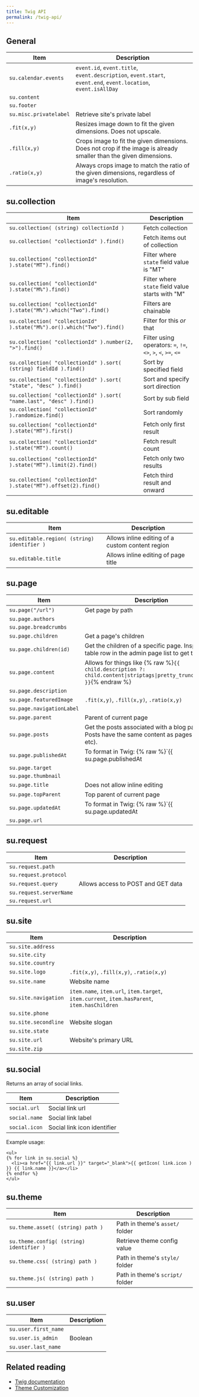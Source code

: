 ```yaml
---
title: Twig API
permalink: /twig-api/
---
```


## General

Item                   | Description
-----------------------|--------------
`su.calendar.events`   | `event.id`, `event.title`, `event.description`, `event.start`, `event.end`, `event.location`, `event.isAllDay`
`su.content`           |
`su.footer`            |
`su.misc.privatelabel` | Retrieve site's private label
`.fit(x,y)`            | Resizes image down to fit the given dimensions. Does not upscale.
`.fill(x,y)`           | Crops image to fit the given dimensions. Does not crop if the image is already smaller than the given dimensions.
`.ratio(x,y)`          | Always crops image to match the ratio of the given dimensions, regardless of image's resolution.

## su.collection

Item                                                                   | Description
-----------------------------------------------------------------------|-----------------------------------------
`su.collection( (string) collectionId )`                               | Fetch collection
`su.collection( "collectionId" ).find()`                               | Fetch items out of collection
`su.collection( "collectionId" ).state("MT").find()`                   | Filter where `state` field value is "MT"
`su.collection( "collectionId" ).state("M%").find()`                   | Filter where `state` field value starts with "M"
`su.collection( "collectionId" ).state("M%").which("Two").find()`      | Filters are chainable
`su.collection( "collectionId" ).state("M%").or().which("Two").find()` | Filter for this *or* that
`su.collection( "collectionId" ).number(2, ">").find()`                | Filter using operators: `=`, `!=`, `<>`, `>`, `<`, `>=`, `<=`
`su.collection( "collectionId" ).sort( (string) fieldId ).find()`      | Sort by specified field
`su.collection( "collectionId" ).sort( "state", "desc" ).find()`       | Sort and specify sort direction
`su.collection( "collectionId" ).sort( "name.last", "desc" ).find()`   | Sort by sub field
`su.collection( "collectionId" ).randomize.find()`                     | Sort randomly
`su.collection( "collectionId" ).state("MT").first()`                  | Fetch only first result
`su.collection( "collectionId" ).state("MT").count()`                  | Fetch result count
`su.collection( "collectionId" ).state("MT").limit(2).find()`          | Fetch only two results
`su.collection( "collectionId" ).state("MT").offset(2).find()`         | Fetch third result and onward


## su.editable

Item                                        | Description
--------------------------------------------|--------------------------------------------------
`su.editable.region( (string) identifier )` | Allows inline editing of a custom content region
`su.editable.title`                         | Allows inline editing of page title

## su.page

Item                      | Description
--------------------------|-------------------------------         
`su.page("/url")`         | Get page by path
`su.page.authors`         |
`su.page.breadcrumbs`     |
`su.page.children`        | Get a page's children
`su.page.children(id)`    | Get the children of a specific page. Inspect the table row in the admin page list to get the id.
`su.page.content`         | Allows for things like {% raw %}`{{ child.description ?: child.content\|striptags\|pretty_truncate(200) }}`{% endraw %}
`su.page.description`     |
`su.page.featuredImage`   | `.fit(x,y)`, `.fill(x,y)`, `.ratio(x,y)`
`su.page.navigationLabel` |
`su.page.parent`          | Parent of current page
`su.page.posts`           | Get the posts associated with a blog page. Posts have the same content as pages (title, etc).
`su.page.publishedAt`     | To format in Twig: {% raw %}`{{ su.page.publishedAt|date( "F j, Y" ) }}`{% endraw %}
`su.page.target`          |
`su.page.thumbnail`       |
`su.page.title`           | Does not allow inline editing
`su.page.topParent`       | Top parent of current page
`su.page.updatedAt`       | To format in Twig: {% raw %}`{{ su.page.updatedAt|date( "F j, Y" ) }}`{% endraw %}
`su.page.url`             |

## su.request

Item                    | Description
------------------------|-------------
`su.request.path`       |
`su.request.protocol`   |
`su.request.query`      | Allows access to POST and GET data
`su.request.serverName` |
`su.request.url`        |

## su.site

Item                 | Description
---------------------|--------------
`su.site.address`    |
`su.site.city`       |
`su.site.country`    |
`su.site.logo`       | `.fit(x,y)`, `.fill(x,y)`, `.ratio(x,y)`
`su.site.name`       | Website name
`su.site.navigation` | `item.name`, `item.url`, `item.target`, `item.current`, `item.hasParent`, `item.hasChildren`
`su.site.phone`      |
`su.site.secondline` | Website slogan
`su.site.state`      |
`su.site.url`        | Website's primary URL
`su.site.zip`        |

## su.social

Returns an array of social links.

Item          | Description
--------------|----------------------------
`social.url`  | Social link url
`social.name` | Social link label
`social.icon` | Social link icon identifier

Example usage:

```twig
<ul>
{% for link in su.social %}
  <li><a href="{{ link.url }}" target="_blank">{{ getIcon( link.icon ) }} {{ link.name }}</a></li>
{% endfor %}
</ul>
```

## su.theme

Item                                     | Description
-----------------------------------------|--------------------------------
`su.theme.asset( (string) path )`        | Path in theme's `asset/` folder
`su.theme.config( (string) identifier )` | Retrieve theme config value
`su.theme.css( (string) path )`          | Path in theme's `style/` folder
`su.theme.js( (string) path )`           | Path in theme's `script/` folder

## su.user

Item                 | Description
---------------------|--------------
`su.user.first_name` |
`su.user.is_admin`   | Boolean
`su.user.last_name`  |

## Related reading

- [Twig documentation](https://twig.symfony.com/doc/2.x/)
- [Theme Customization](theme_customization.md)
